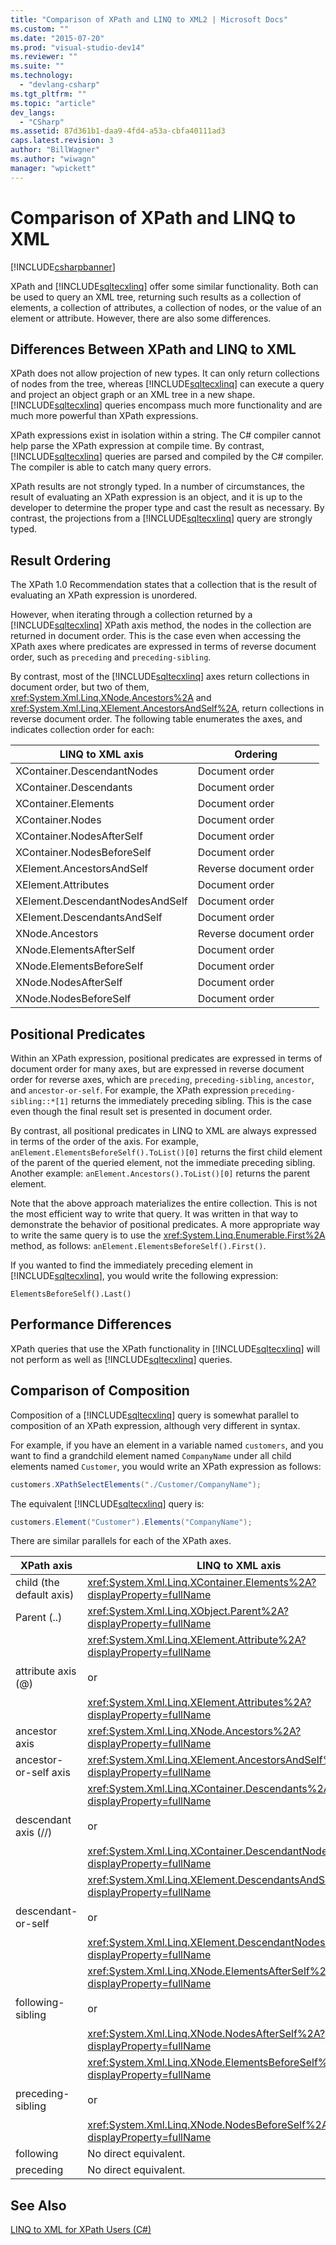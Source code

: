 ```yaml
---
title: "Comparison of XPath and LINQ to XML2 | Microsoft Docs"
ms.custom: ""
ms.date: "2015-07-20"
ms.prod: "visual-studio-dev14"
ms.reviewer: ""
ms.suite: ""
ms.technology: 
  - "devlang-csharp"
ms.tgt_pltfrm: ""
ms.topic: "article"
dev_langs: 
  - "CSharp"
ms.assetid: 87d361b1-daa9-4fd4-a53a-cbfa40111ad3
caps.latest.revision: 3
author: "BillWagner"
ms.author: "wiwagn"
manager: "wpickett"
---
```

# Comparison of XPath and LINQ to XML
[!INCLUDE[csharpbanner](../../../../csharp/includes/csharpbanner.md)]

XPath and [!INCLUDE[sqltecxlinq](../../../../csharp/programming-guide/concepts/linq/includes/sqltecxlinq-md.md)] offer some similar functionality. Both can be used to query an XML tree, returning such results as a collection of elements, a collection of attributes, a collection of nodes, or the value of an element or attribute. However, there are also some differences.  
  
## Differences Between XPath and LINQ to XML  
 XPath does not allow projection of new types. It can only return collections of nodes from the tree, whereas [!INCLUDE[sqltecxlinq](../../../../csharp/programming-guide/concepts/linq/includes/sqltecxlinq-md.md)] can execute a query and project an object graph or an XML tree in a new shape. [!INCLUDE[sqltecxlinq](../../../../csharp/programming-guide/concepts/linq/includes/sqltecxlinq-md.md)] queries encompass much more functionality and are much more powerful than XPath expressions.  
  
 XPath expressions exist in isolation within a string. The C# compiler cannot help parse the XPath expression at compile time. By contrast, [!INCLUDE[sqltecxlinq](../../../../csharp/programming-guide/concepts/linq/includes/sqltecxlinq-md.md)] queries are parsed and compiled by the C# compiler. The compiler is able to catch many query errors.  
  
 XPath results are not strongly typed. In a number of circumstances, the result of evaluating an XPath expression is an object, and it is up to the developer to determine the proper type and cast the result as necessary. By contrast, the projections from a [!INCLUDE[sqltecxlinq](../../../../csharp/programming-guide/concepts/linq/includes/sqltecxlinq-md.md)] query are strongly typed.  
  
## Result Ordering  
 The XPath 1.0 Recommendation states that a collection that is the result of evaluating an XPath expression is unordered.  
  
 However, when iterating through a collection returned by a [!INCLUDE[sqltecxlinq](../../../../csharp/programming-guide/concepts/linq/includes/sqltecxlinq-md.md)] XPath axis method, the nodes in the collection are returned in document order. This is the case even when accessing the XPath axes where predicates are expressed in terms of reverse document order, such as `preceding` and `preceding-sibling`.  
  
 By contrast, most of the [!INCLUDE[sqltecxlinq](../../../../csharp/programming-guide/concepts/linq/includes/sqltecxlinq-md.md)] axes return collections in document order, but two of them, <xref:System.Xml.Linq.XNode.Ancestors%2A> and <xref:System.Xml.Linq.XElement.AncestorsAndSelf%2A>, return collections in reverse document order. The following table enumerates the axes, and indicates collection order for each:  
  
|LINQ to XML axis|Ordering|  
|----------------------|--------------|  
|XContainer.DescendantNodes|Document order|  
|XContainer.Descendants|Document order|  
|XContainer.Elements|Document order|  
|XContainer.Nodes|Document order|  
|XContainer.NodesAfterSelf|Document order|  
|XContainer.NodesBeforeSelf|Document order|  
|XElement.AncestorsAndSelf|Reverse document order|  
|XElement.Attributes|Document order|  
|XElement.DescendantNodesAndSelf|Document order|  
|XElement.DescendantsAndSelf|Document order|  
|XNode.Ancestors|Reverse document order|  
|XNode.ElementsAfterSelf|Document order|  
|XNode.ElementsBeforeSelf|Document order|  
|XNode.NodesAfterSelf|Document order|  
|XNode.NodesBeforeSelf|Document order|  
  
## Positional Predicates  
 Within an XPath expression, positional predicates are expressed in terms of document order for many axes, but are expressed in reverse document order for reverse axes, which are `preceding`, `preceding-sibling`, `ancestor`, and `ancestor-or-self`. For example, the XPath expression `preceding-sibling::*[1]` returns the immediately preceding sibling. This is the case even though the final result set is presented in document order.  
  
 By contrast, all positional predicates in LINQ to XML are always expressed in terms of the order of the axis. For example, `anElement.ElementsBeforeSelf().ToList()[0]` returns the first child element of the parent of the queried element, not the immediate preceding sibling. Another example: `anElement.Ancestors().ToList()[0]` returns the parent element.  
  
 Note that the above approach materializes the entire collection. This is not the most efficient way to write that query. It was written in that way to demonstrate the behavior of positional predicates. A more appropriate way to write the same query is to use the <xref:System.Linq.Enumerable.First%2A> method, as follows: `anElement.ElementsBeforeSelf().First()`.  
  
 If you wanted to find the immediately preceding element in [!INCLUDE[sqltecxlinq](../../../../csharp/programming-guide/concepts/linq/includes/sqltecxlinq-md.md)], you would write the following expression:  
  
 `ElementsBeforeSelf().Last()`  
  
## Performance Differences  
 XPath queries that use the XPath functionality in [!INCLUDE[sqltecxlinq](../../../../csharp/programming-guide/concepts/linq/includes/sqltecxlinq-md.md)] will not perform as well as [!INCLUDE[sqltecxlinq](../../../../csharp/programming-guide/concepts/linq/includes/sqltecxlinq-md.md)] queries.  
  
## Comparison of Composition  
 Composition of a [!INCLUDE[sqltecxlinq](../../../../csharp/programming-guide/concepts/linq/includes/sqltecxlinq-md.md)] query is somewhat parallel to composition of an XPath expression, although very different in syntax.  
  
 For example, if you have an element in a variable named `customers`, and you want to find a grandchild element named `CompanyName` under all child elements named `Customer`, you would write an XPath expression as follows:  
  
```c#  
customers.XPathSelectElements("./Customer/CompanyName");  
```  
  
 The equivalent [!INCLUDE[sqltecxlinq](../../../../csharp/programming-guide/concepts/linq/includes/sqltecxlinq-md.md)] query is:  
  
```c#  
customers.Element("Customer").Elements("CompanyName");  
```  
  
 There are similar parallels for each of the XPath axes.  
  
|XPath axis|LINQ to XML axis|  
|----------------|----------------------|  
|child (the default axis)|<xref:System.Xml.Linq.XContainer.Elements%2A?displayProperty=fullName>|  
|Parent (..)|<xref:System.Xml.Linq.XObject.Parent%2A?displayProperty=fullName>|  
|attribute axis (@)|<xref:System.Xml.Linq.XElement.Attribute%2A?displayProperty=fullName><br /><br /> or<br /><br /> <xref:System.Xml.Linq.XElement.Attributes%2A?displayProperty=fullName>|  
|ancestor axis|<xref:System.Xml.Linq.XNode.Ancestors%2A?displayProperty=fullName>|  
|ancestor-or-self axis|<xref:System.Xml.Linq.XElement.AncestorsAndSelf%2A?displayProperty=fullName>|  
|descendant axis (//)|<xref:System.Xml.Linq.XContainer.Descendants%2A?displayProperty=fullName><br /><br /> or<br /><br /> <xref:System.Xml.Linq.XContainer.DescendantNodes%2A?displayProperty=fullName>|  
|descendant-or-self|<xref:System.Xml.Linq.XElement.DescendantsAndSelf%2A?displayProperty=fullName><br /><br /> or<br /><br /> <xref:System.Xml.Linq.XElement.DescendantNodesAndSelf%2A?displayProperty=fullName>|  
|following-sibling|<xref:System.Xml.Linq.XNode.ElementsAfterSelf%2A?displayProperty=fullName><br /><br /> or<br /><br /> <xref:System.Xml.Linq.XNode.NodesAfterSelf%2A?displayProperty=fullName>|  
|preceding-sibling|<xref:System.Xml.Linq.XNode.ElementsBeforeSelf%2A?displayProperty=fullName><br /><br /> or<br /><br /> <xref:System.Xml.Linq.XNode.NodesBeforeSelf%2A?displayProperty=fullName>|  
|following|No direct equivalent.|  
|preceding|No direct equivalent.|  
  
## See Also  
 [LINQ to XML for XPath Users (C#)](../../../../csharp/programming-guide/concepts/linq/linq-to-xml-for-xpath-users.md)